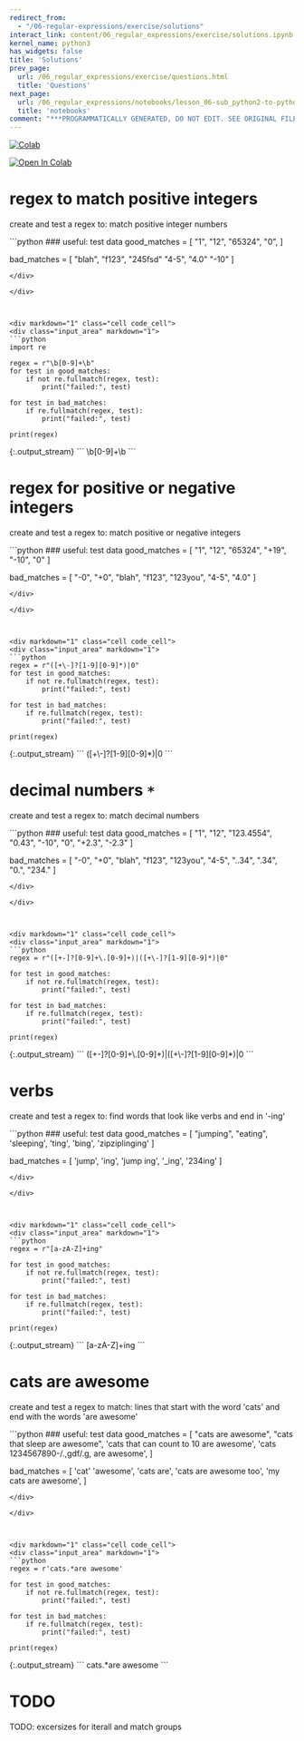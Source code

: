 ```yaml
---
redirect_from:
  - "/06-regular-expressions/exercise/solutions"
interact_link: content/06_regular_expressions/exercise/solutions.ipynb
kernel_name: python3
has_widgets: false
title: 'Solutions'
prev_page:
  url: /06_regular_expressions/exercise/questions.html
  title: 'Questions'
next_page:
  url: /06_regular_expressions/notebooks/lesson_06-sub_python2-to-python3.html
  title: 'notebooks'
comment: "***PROGRAMMATICALLY GENERATED, DO NOT EDIT. SEE ORIGINAL FILES IN /content***"
---
```

<a href="https://colab.research.google.com/github/aviadr1/learn-python/blob/master/exercises/ex%2006%20-%20solutions.ipynb" target="_blank">
<img src="https://colab.research.google.com/assets/colab-badge.svg" 
     title="Open this file in Google Colab" alt="Colab"/>
</a>




[![Open In Colab](https://colab.research.google.com/assets/colab-badge.svg)](https://colab.research.google.com/github/aviadr1/learn-python/)    



# regex to match positive integers
create and test a regex to:
match positive integer numbers





<div markdown="1" class="cell code_cell">
<div class="input_area" markdown="1">
```python
### useful: test data
good_matches = [
   "1",
   "12",
   "65324",
   "0",
]

bad_matches = [
    "blah",
    "f123",
    "245fsd"
    "4-5",
    "4.0"
    "-10"
]

```
</div>

</div>



<div markdown="1" class="cell code_cell">
<div class="input_area" markdown="1">
```python
import re

regex = r"\b[0-9]+\b"
for test in good_matches:
    if not re.fullmatch(regex, test):
        print("failed:", test)

for test in bad_matches:
    if re.fullmatch(regex, test):
        print("failed:", test)

print(regex)

```
</div>

<div class="output_wrapper" markdown="1">
<div class="output_subarea" markdown="1">
{:.output_stream}
```
\b[0-9]+\b
```
</div>
</div>
</div>



# regex for positive or negative integers
create and test a regex to:
 match positive or negative integers



<div markdown="1" class="cell code_cell">
<div class="input_area" markdown="1">
```python
### useful: test data
good_matches = [
   "1",
   "12",
   "65324",
   "+19",
   "-10",
   "0"
]

bad_matches = [
   "-0",
   "+0",
   "blah",
   "f123",
   "123you",
   "4-5",
   "4.0"
]


```
</div>

</div>



<div markdown="1" class="cell code_cell">
<div class="input_area" markdown="1">
```python
regex = r"([+\-]?[1-9][0-9]*)|0"
for test in good_matches:
    if not re.fullmatch(regex, test):
        print("failed:", test)

for test in bad_matches:
    if re.fullmatch(regex, test):
        print("failed:", test)

print(regex)

```
</div>

<div class="output_wrapper" markdown="1">
<div class="output_subarea" markdown="1">
{:.output_stream}
```
([+\-]?[1-9][0-9]*)|0
```
</div>
</div>
</div>



# decimal numbers `*`
create and test a regex to:
   match decimal numbers



<div markdown="1" class="cell code_cell">
<div class="input_area" markdown="1">
```python
### useful: test data
good_matches = [
       "1",
       "12",
       "123.4554",
       "0.43",
       "-10",
       "0",
       "+2.3",
       "-2.3"
   ]
   
bad_matches = [
   "-0",
   "+0",
   "blah",
   "f123",
   "123you",
   "4-5",
   "..34",
   ".34",
   "0.",
   "234."
]      

```
</div>

</div>



<div markdown="1" class="cell code_cell">
<div class="input_area" markdown="1">
```python
regex = r"([+-]?[0-9]+\.[0-9]+)|([+\-]?[1-9][0-9]*)|0"

for test in good_matches:
    if not re.fullmatch(regex, test):
        print("failed:", test)

for test in bad_matches:
    if re.fullmatch(regex, test):
        print("failed:", test)

print(regex)

```
</div>

<div class="output_wrapper" markdown="1">
<div class="output_subarea" markdown="1">
{:.output_stream}
```
([+-]?[0-9]+\.[0-9]+)|([+\-]?[1-9][0-9]*)|0
```
</div>
</div>
</div>



# verbs
create and test a regex to:
   find words that look like verbs and end in '-ing'





<div markdown="1" class="cell code_cell">
<div class="input_area" markdown="1">
```python
### useful: test data
good_matches = [
   "jumping",
   "eating",
   'sleeping',
   'ting',
   'bing',
   'zipziplinging'
]

bad_matches = [
   'jump',
   'ing',
   'jump ing',
   '_ing',
   '234ing'
]         

```
</div>

</div>



<div markdown="1" class="cell code_cell">
<div class="input_area" markdown="1">
```python
regex = r"[a-zA-Z]+ing"

for test in good_matches:
    if not re.fullmatch(regex, test):
        print("failed:", test)

for test in bad_matches:
    if re.fullmatch(regex, test):
        print("failed:", test)

print(regex)

```
</div>

<div class="output_wrapper" markdown="1">
<div class="output_subarea" markdown="1">
{:.output_stream}
```
[a-zA-Z]+ing
```
</div>
</div>
</div>



# cats are awesome
create and test a regex to match:
lines that start with the word 'cats' and end with the words 'are awesome' 



<div markdown="1" class="cell code_cell">
<div class="input_area" markdown="1">
```python
### useful: test data
good_matches = [
   "cats are awesome",
   "cats that sleep are awesome",
   'cats that can count to 10 are awesome',
   'cats 1234567890-/.,gdf/.g, are awesome',
]

bad_matches = [
   'cat'
   'awesome',
   'cats are',
   'cats are awesome too',
   'my cats are awesome',
]

```
</div>

</div>



<div markdown="1" class="cell code_cell">
<div class="input_area" markdown="1">
```python
regex = r'cats.*are awesome'

for test in good_matches:
    if not re.fullmatch(regex, test):
        print("failed:", test)

for test in bad_matches:
    if re.fullmatch(regex, test):
        print("failed:", test)

print(regex)

```
</div>

<div class="output_wrapper" markdown="1">
<div class="output_subarea" markdown="1">
{:.output_stream}
```
cats.*are awesome
```
</div>
</div>
</div>



# TODO
TODO: excersizes for iterall and match groups

